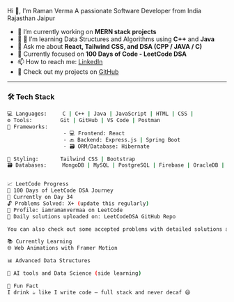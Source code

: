 Hi 👋, I'm Raman Verma
A passionate Software Developer from India Rajasthan Jaipur

- 🔭 I’m currently working on **MERN stack projects**
- 🌱 📘 I’m learning Data Structures and Algorithms using **C++** and **Java**
- 💬 Ask me about **React, Tailwind CSS, and DSA (CPP / JAVA / C)**
- 🧠 Currently focused on **100 Days of Code - LeetCode DSA**
- 📫 How to reach me: [LinkedIn](https://www.linkedin.com/in/raman-verma-5676ba2a8)
- 📁 Check out my projects on [GitHub](https://github.com/iamramanvermaa)

---

### 🛠️ Tech Stack

```bash
💻 Languages:     C | C++ | Java | JavaScript | HTML | CSS |  
⚙️ Tools:         Git | GitHub | VS Code | Postman  
🧰 Frameworks:
                  - 💻 Frontend: React
                  - 🔙 Backend: Express.js | Spring Boot
                  - 🗃️ ORM/Database: Hibernate

🎨 Styling:       Tailwind CSS | Bootstrap  
🗃️ Databases:     MongoDB | MySQL | PostgreSQL | Firebase | OracleDB | Microsoft SQL Server


📈 LeetCode Progress
📅 100 Days of LeetCode DSA Journey
🚀 Currently on Day 34
🔓 Problems Solved: X+ (update this regularly)
📌 Profile: iamramanvermaa on LeetCode
📘 Daily solutions uploaded on: LeetCodeDSA GitHub Repo

You can also check out some accepted problems with detailed solutions and time complexity analysis.

📚 Currently Learning
🌐 Web Animations with Framer Motion

📊 Advanced Data Structures

🧠 AI tools and Data Science (side learning)

🌟 Fun Fact
I drink ☕ like I write code — full stack and never decaf 😄

